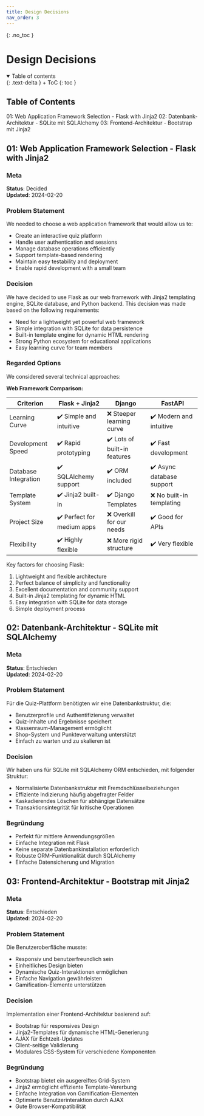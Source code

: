 ```yaml
---
title: Design Decisions
nav_order: 3
---
```


{: .no_toc }
# Design Decisions

<details open markdown="block">
{: .text-delta }
<summary>Table of contents</summary>
+ ToC
{: toc }
</details>

## Table of Contents
01: Web Application Framework Selection - Flask with Jinja2
02: Datenbank-Architektur - SQLite mit SQLAlchemy
03: Frontend-Architektur - Bootstrap mit Jinja2

## 01: Web Application Framework Selection - Flask with Jinja2

### Meta
**Status**: Decided  
**Updated**: 2024-02-20

### Problem Statement
We needed to choose a web application framework that would allow us to:
- Create an interactive quiz platform
- Handle user authentication and sessions
- Manage database operations efficiently
- Support template-based rendering
- Maintain easy testability and deployment
- Enable rapid development with a small team

### Decision
We have decided to use Flask as our web framework with Jinja2 templating engine, SQLite database, and Python backend. This decision was made based on the following requirements:
- Need for a lightweight yet powerful web framework
- Simple integration with SQLite for data persistence
- Built-in template engine for dynamic HTML rendering
- Strong Python ecosystem for educational applications
- Easy learning curve for team members

### Regarded Options
We considered several technical approaches:

**Web Framework Comparison:**

Criterion | Flask + Jinja2 | Django | FastAPI
----------|---------------|---------|----------
Learning Curve | ✔️ Simple and intuitive | ❌ Steeper learning curve | ✔️ Modern and intuitive
Development Speed | ✔️ Rapid prototyping | ✔️ Lots of built-in features | ✔️ Fast development
Database Integration | ✔️ SQLAlchemy support | ✔️ ORM included | ✔️ Async database support
Template System | ✔️ Jinja2 built-in | ✔️ Django Templates | ❌ No built-in templating
Project Size | ✔️ Perfect for medium apps | ❌ Overkill for our needs | ✔️ Good for APIs
Flexibility | ✔️ Highly flexible | ❌ More rigid structure | ✔️ Very flexible

Key factors for choosing Flask:
1. Lightweight and flexible architecture
2. Perfect balance of simplicity and functionality
3. Excellent documentation and community support
4. Built-in Jinja2 templating for dynamic HTML
5. Easy integration with SQLite for data storage
6. Simple deployment process

## 02: Datenbank-Architektur - SQLite mit SQLAlchemy

### Meta
**Status**: Entschieden  
**Updated**: 2024-02-20

### Problem Statement
Für die Quiz-Plattform benötigten wir eine Datenbankstruktur, die:
- Benutzerprofile und Authentifizierung verwaltet
- Quiz-Inhalte und Ergebnisse speichert
- Klassenraum-Management ermöglicht
- Shop-System und Punkteverwaltung unterstützt
- Einfach zu warten und zu skalieren ist

### Decision
Wir haben uns für SQLite mit SQLAlchemy ORM entschieden, mit folgender Struktur:
- Normalisierte Datenbankstruktur mit Fremdschlüsselbeziehungen
- Effiziente Indizierung häufig abgefragter Felder
- Kaskadierendes Löschen für abhängige Datensätze
- Transaktionsintegrität für kritische Operationen

### Begründung
- Perfekt für mittlere Anwendungsgrößen
- Einfache Integration mit Flask
- Keine separate Datenbankinstallation erforderlich
- Robuste ORM-Funktionalität durch SQLAlchemy
- Einfache Datensicherung und Migration

## 03: Frontend-Architektur - Bootstrap mit Jinja2

### Meta
**Status**: Entschieden  
**Updated**: 2024-02-20

### Problem Statement
Die Benutzeroberfläche musste:
- Responsiv und benutzerfreundlich sein
- Einheitliches Design bieten
- Dynamische Quiz-Interaktionen ermöglichen
- Einfache Navigation gewährleisten
- Gamification-Elemente unterstützen

### Decision
Implementation einer Frontend-Architektur basierend auf:
- Bootstrap für responsives Design
- Jinja2-Templates für dynamische HTML-Generierung
- AJAX für Echtzeit-Updates
- Client-seitige Validierung
- Modulares CSS-System für verschiedene Komponenten

### Begründung
- Bootstrap bietet ein ausgereiftes Grid-System
- Jinja2 ermöglicht effiziente Template-Vererbung
- Einfache Integration von Gamification-Elementen
- Optimierte Benutzerinteraktion durch AJAX
- Gute Browser-Kompatibilität
